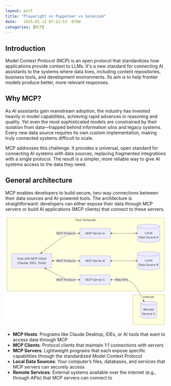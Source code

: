 ```yaml
---
layout: post
title: "Playwright vs Puppeteer vs Selenium"
date:   2025-01-12 07:22:53 -0700
categories: [MCP]
---
```

## Introduction

Model Context Protocol (MCP) is an open protocol that standardizes how applications provide context to LLMs. It's a new standard for connecting AI assistants to the systems where data lives, including content repositories, business tools, and development environments. Its aim is to help frontier models produce better, more relevant responses.

## Why MCP?
As AI assistants gain mainstream adoption, the industry has invested heavily in model capabilities, achieving rapid advances in reasoning and quality. Yet even the most sophisticated models are constrained by their isolation from data—trapped behind information silos and legacy systems. Every new data source requires its own custom implementation, making truly connected systems difficult to scale.

MCP addresses this challenge. It provides a universal, open standard for connecting AI systems with data sources, replacing fragmented integrations with a single protocol. The result is a simpler, more reliable way to give AI systems access to the data they need.
​
## General architecture
MCP enables developers to build secure, two-way connections between their data sources and AI-powered tools. The architecture is straightforward: developers can either expose their data through MCP servers or build AI applications (MCP clients) that connect to these servers.

![alt text](mcp.png)

- **MCP Hosts**: Programs like Claude Desktop, IDEs, or AI tools that want to access data through MCP
- **MCP Clients**: Protocol clients that maintain 1:1 connections with servers
- **MCP Servers**: Lightweight programs that each expose specific capabilities through the standardized Model Context Protocol
- **Local Data Sources**: Your computer’s files, databases, and services that MCP servers can securely access
- **Remote Services**: External systems available over the internet (e.g., through APIs) that MCP servers can connect to
